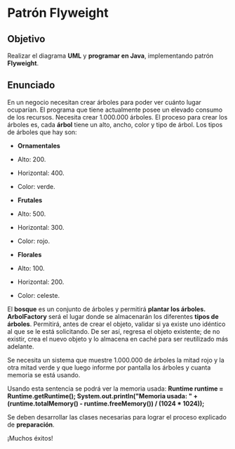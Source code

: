 
# Patrón Flyweight

## Objetivo 
Realizar el diagrama **UML** y **programar en Java**, implementando patrón **Flyweight**.

## Enunciado
En un negocio necesitan crear árboles para poder ver cuánto lugar ocuparían. El programa que tiene actualmente posee un elevado consumo de los recursos. Necesita crear 1.000.000 árboles. El proceso para crear los árboles es, cada **árbol** tiene un alto, ancho, color y tipo de árbol. Los tipos de árboles que hay son:

- **Ornamentales**
- Alto: 200.
- Horizontal: 400.
- Color: verde.

- **Frutales**
- Alto: 500.
- Horizontal: 300.
- Color: rojo.

- **Florales**
- Alto: 100.
- Horizontal: 200.
- Color: celeste.

El **bosque** es un conjunto de árboles y permitirá **plantar los árboles. ArbolFactory** será el lugar donde se almacenarán los diferentes **tipos de árboles**. Permitirá, antes de crear el objeto, validar si ya existe uno idéntico al que se le está solicitando. De ser así, regresa el objeto existente; de no existir, crea el nuevo objeto y lo almacena en caché para ser reutilizado más adelante.

Se necesita un sistema que muestre 1.000.000 de árboles la mitad rojo y la otra mitad verde y que luego informe por pantalla los árboles y cuanta memoria se está usando.

Usando esta sentencia se podrá ver la memoria usada:
**Runtime runtime = Runtime.getRuntime();
System.out.println("Memoria usada: " + (runtime.totalMemory() -
runtime.freeMemory()) / (1024 * 1024));**

Se deben desarrollar las clases necesarias para lograr el proceso explicado de **preparación**.

¡Muchos éxitos!








